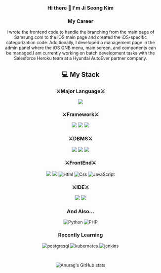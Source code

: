 <div align="center">


### Hi there 👋 I'm Ji Seong Kim <br/>

### My Career 
I wrote the frontend code to handle the branching from the main page of Samsung.com to the iOS main page and created the iOS-specific categorization code. Additionally, I developed a management page in the admin panel where the iOS GNB menu, main screen, and components can be managed.I am currently working on batch development tasks with the Salesforce Heroku team at a Hyundai AutoEver partner company.

## 💻 My Stack
### ⚔Major Language⚔
<img src="https://img.shields.io/badge/Java-007396?style=for-the-badge&logo=Java&logoColor=white"/> <br>


### ⚔Framework⚔
<img src="https://img.shields.io/badge/Spring-6DB33F?style=for-the-badge&logo=Spring&logoColor=white"/> <img src="https://img.shields.io/badge/Spring%20Boot-6DB33F?style=for-the-badge&logo=Spring%20Boot&logoColor=black"/> <img src="https://img.shields.io/badge/django-092E20?style=for-the-badge&logo=django&logoColor=white"/><br>


### ⚔DBMS⚔
<img src="https://img.shields.io/badge/oracle-F80000?style=for-the-badge&logo=oracle&logoColor=white"/> <img src="https://img.shields.io/badge/MariaDB-003545?style=for-the-badge&logo=MariaDB&logoColor=white"/>
 <img src="https://img.shields.io/badge/MySQL-4479A1?style=for-the-badge&logo=MySQL&logoColor=white"/> <br>

### ⚔FrontEnd⚔
<img src="https://img.shields.io/badge/JSP-F7DF1E?style=for-the-badge&logo=JSP&logoColor=white"/> <img src="https://img.shields.io/badge/vue.js-4FC08D?style=for-the-badge&logo=vuedotjs&logoColor=white"/>  <img alt="Html" src ="https://img.shields.io/badge/HTML5-E34F26.svg?&style=for-the-badge&logo=HTML5&logoColor=white"/> 
<img alt="Css" src ="https://img.shields.io/badge/CSS3-1572B6.svg?&style=for-the-badge&logo=CSS3&logoColor=white"/> <img alt="JavaScript" src ="https://img.shields.io/badge/JavaScriipt-F7DF1E.svg?&style=for-the-badge&logo=JavaScript&logoColor=black"/> 
### ⚔IDE⚔
<img src="https://img.shields.io/badge/eclipse-2C2255?style=for-the-badge&logo=eclipseide&logoColor=white"/> <img src="https://img.shields.io/badge/intellij-000000?style=for-the-badge&logo=intellijidea&logoColor=white"/>

### And Also...
<img alt="Python" src ="https://img.shields.io/badge/Python-3776AB.svg?&style=for-the-badge&logo=Python&logoColor=white"/> <img alt="PHP" src ="https://img.shields.io/badge/php-777BB4.svg?&style=for-the-badge&logo=php&logoColor=white"/> 

### Recently Learning
<img alt="postgresql" src ="https://img.shields.io/badge/postgresql-4169E1.svg?&style=for-the-badge&logo=postgresql&logoColor=white"/>  <img alt="kubernetes" src ="https://img.shields.io/badge/kubernetes-326CE5.svg?&style=for-the-badge&logo=kubernetes&logoColor=white"/>  <img alt="jenkins" src ="https://img.shields.io/badge/jenkins-D24939.svg?&style=for-the-badge&logo=jenkins&logoColor=white"/>


<br>


![Anurag's GitHub stats](https://github-readme-stats.vercel.app/api?username=koratoo&show_icons=true&theme=radical)

</div>
